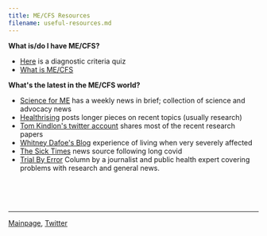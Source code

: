 ```yaml
---
title: ME/CFS Resources
filename: useful-resources.md
---
```


**What is/do I have ME/CFS?**
* [Here](https://d3n8a8pro7vhmx.cloudfront.net/meadvocacy/pages/22/attachments/original/1478717636/ICC_Questionnaire_Nov_2016.pdf) is a diagnostic criteria quiz
* [What is ME/CFS](https://me-cfs.github.io/me-cfs.html)

**What's the latest in the ME/CFS world?**
* [Science for ME](https://www.s4me.info) has a weekly news in brief; collection of science and advocacy news
* [Healthrising](https://www.healthrising.org) posts longer pieces on recent topics (usually research)
* [Tom Kindlon's twitter account](https://x.com/tomkindlon?s=21) shares most of the recent research papers
* [Whitney Dafoe's Blog](https://whitneydafoe.com/mecfs/) experience of living when very severely affected
* [The Sick Times](https://thesicktimes.org) news source following long covid
* [Trial By Error](https://virology.ws/david-tuller-posts/) Column by a journalist and public health expert covering problems with research and general news.

<br/><br/><br/>

---

[Mainpage](https://me-cfs.github.io), [Twitter](https://twitter.com/yann_mecfs)
